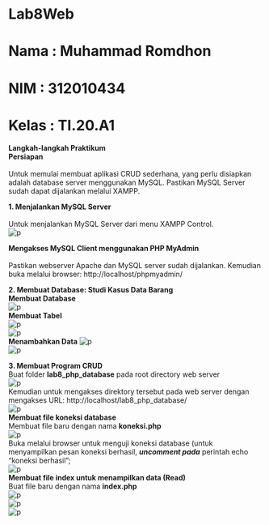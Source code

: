 # Lab8Web
# Nama  : Muhammad Romdhon
# NIM   : 312010434
# Kelas : TI.20.A1

**Langkah-langkah Praktikum**<br>
**Persiapan**<br>
<br>Untuk memulai membuat aplikasi CRUD sederhana, yang perlu disiapkan adalah database server menggunakan MySQL. Pastikan MySQL Server sudah dapat dijalankan melalui XAMPP.<br>

**1. Menjalankan MySQL Server**<br>
<br>Untuk menjalankan MySQL Server dari menu XAMPP Control.<br>
![p](gambar/ssmysql.png)<br>

**Mengakses MySQL Client menggunakan PHP MyAdmin**<br>
<br>Pastikan webserver Apache dan MySQL server sudah dijalankan. Kemudian buka melalui browser: http://localhost/phpmyadmin/<br>

**2. Membuat Database: Studi Kasus Data Barang**<br>
**Membuat Database**<br>
![p](gambar/ss1.png)<br>
**Membuat Tabel**<br>
![p](gambar/ss2.png)<br>
![p](gambar/ss3.png)<br>
**Menambahkan Data**
![p](gambar/ss4.png)<br>
![p](gambar/ss6.png)<br>

**3. Membuat Program CRUD**<br>
Buat folder **lab8_php_database** pada root directory web server<br>
![p](gambar/ssfolder.png)<br>
Kemudian untuk mengakses direktory tersebut pada web server dengan mengakses URL:
http://localhost/lab8_php_database/<br>
![p](gambar/ss7.png)<br>
**Membuat file koneksi database**<br>
Membuat file baru dengan nama **koneksi.php**<br>
![p](gambar/ss8.png)<br>
Buka melalui browser untuk menguji koneksi database (untuk menyampilkan pesan
koneksi berhasil, ***uncomment pada*** perintah echo “koneksi berhasil”;<br>
![p](gambar/ss9.png)<br>
**Membuat file index untuk menampilkan data (Read)**<br>
Buat file baru dengan nama **index.php**<br>
![p](gambar/ss10.png)<br>
![p](gambar/ss10.1.png)<br>
![p](gambar/ss11.png)